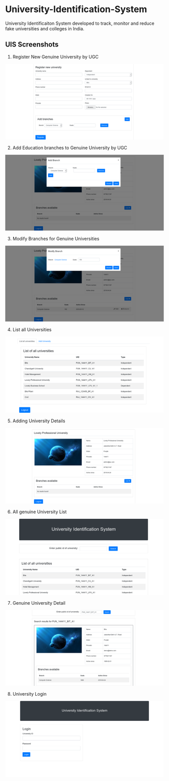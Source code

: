 # University-Identification-System
University Identificaiton System developed to track, monitor and reduce fake universities and colleges in India.

## UIS Screenshots 

1. Register New Genuine University by UGC

![alt text](/media/1-register-new-university-admin.png)

2. Add Education branches to Genuine University by UGC

![alt text](/media/2-add-branches-admin.png)

3. Modify Branches for Genuine Universities 

![alt text](/media/3-Modify-branches-admin.png)

4. List all Universities

![alt text](/media/4-list-all-universities-admin.png)

5. Adding University Details

![alt text](/media/5-university-detail-admin.png)

6. All genuine University List 

![alt text](/media/6-Universities_List-public.png)

7. Genuine University Detail

![alt text](/media/7-university-detail-public.png)

8. University Login

![alt text](/media/8-university-login.png)



